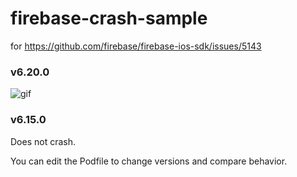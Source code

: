 # firebase-crash-sample

for https://github.com/firebase/firebase-ios-sdk/issues/5143

### v6.20.0

![gif](./v6.20.0.gif)

### v6.15.0

Does not crash.

You can edit the Podfile to change versions and compare behavior.
